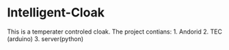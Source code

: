 # Intelligent-Cloak
This is a temperater controled cloak. The project contians: 1. Andorid 2. TEC (arduino) 3. server(python)
